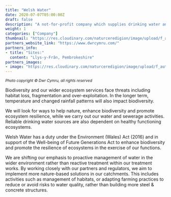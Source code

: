 ```yaml
---
title: "Welsh Water"
date: 2020-07-07T05:00:00Z
draft: false
description: "A not-for-profit company which supplies drinking water and wastewater services to most of Wales"
weight: 1
categories: ["Company"]
thumbnail: "https://res.cloudinary.com/naturceredigion/image/upload/f_auto,w_480/v1720623547/dwr-cymru.jpg"
partners_website_link: "https://www.dwrcymru.com/"
partners_info:
- title: "Sites:"
  content: "Llys-y-Frân, Pembrokeshire"
partners_images:
- image: "https://res.cloudinary.com/naturceredigion/image/upload/f_auto,w_860/v1720623561/dwr-cymru-valley.jpg"
---
```


<small><i>Photo copyright © Dwr Cymru, all rights reserved</i></small>

Biodiversity and our wider ecosystem services face threats including habitat loss, fragmentation and over-exploitation. In the longer term, temperature and changed rainfall patterns will also impact biodiversity.

We will look for ways to help nature, enhance biodiversity and promote ecosystem resilience, while we carry out our water and sewerage activities. Reliable drinking water sources are also dependent on healthy functioning ecosystems.

Welsh Water has a duty under the Environment (Wales) Act (2016) and in support of the Well-being of Future Generations Act to enhance biodiversity and promote the resilience of ecosystems in the exercise of our functions.

We are shifting our emphasis to proactive management of water in the wider environment rather than reactive treatment within our treatment works. By working closely with our partners and regulators, we aim to implement more nature-based solutions in our catchments. This includes activities such as management of habitats, or adapting farming practices to reduce or avoid risks to water quality, rather than building more steel & concrete structures.
